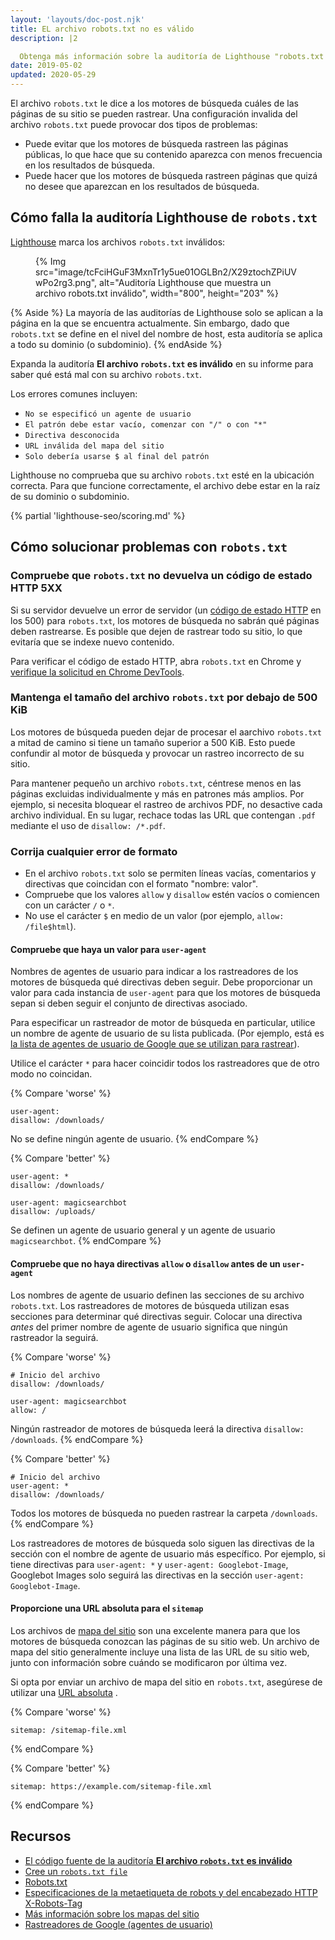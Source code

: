 ```yaml
---
layout: 'layouts/doc-post.njk'
title: EL archivo robots.txt no es válido
description: |2

  Obtenga más información sobre la auditoría de Lighthouse "robots.txt no es válido".
date: 2019-05-02
updated: 2020-05-29
---
```


El archivo `robots.txt` le dice a los motores de búsqueda cuáles de las páginas de su sitio se pueden rastrear. Una configuración invalida del archivo `robots.txt` puede provocar dos tipos de problemas:

- Puede evitar que los motores de búsqueda rastreen las páginas públicas, lo que hace que su contenido aparezca con menos frecuencia en los resultados de búsqueda.
- Puede hacer que los motores de búsqueda rastreen páginas que quizá no desee que aparezcan en los resultados de búsqueda.

## Cómo falla la auditoría Lighthouse de `robots.txt`

[Lighthouse](https://developers.google.com/web/tools/lighthouse/) marca los archivos `robots.txt` inválidos:

<figure>{% Img src="image/tcFciHGuF3MxnTr1y5ue01OGLBn2/X29ztochZPiUVwPo2rg3.png", alt="Auditoría Lighthouse que muestra un archivo robots.txt inválido", width="800", height="203" %}</figure>

{% Aside %} La mayoría de las auditorías de Lighthouse solo se aplican a la página en la que se encuentra actualmente. Sin embargo, dado que `robots.txt` se define en el nivel del nombre de host, esta auditoría se aplica a todo su dominio (o subdominio). {% endAside %}

Expanda la auditoría **El archivo `robots.txt` es inválido** en su informe para saber qué está mal con su archivo `robots.txt`.

Los errores comunes incluyen:

- `No se especificó un agente de usuario`
- `El patrón debe estar vacío, comenzar con "/" o con "*"`
- `Directiva desconocida`
- `URL inválida del mapa del sitio`
- `Solo debería usarse $ al final del patrón`

Lighthouse no comprueba que su archivo `robots.txt` esté en la ubicación correcta. Para que funcione correctamente, el archivo debe estar en la raíz de su dominio o subdominio.

{% partial 'lighthouse-seo/scoring.md' %}

## Cómo solucionar problemas con `robots.txt`

### Compruebe que `robots.txt` no devuelva un código de estado HTTP 5XX

Si su servidor devuelve un error de servidor (un [código de estado HTTP](/http-status-code) en los 500) para `robots.txt`, los motores de búsqueda no sabrán qué páginas deben rastrearse. Es posible que dejen de rastrear todo su sitio, lo que evitaría que se indexe nuevo contenido.

Para verificar el código de estado HTTP, abra `robots.txt` en Chrome y [verifique la solicitud en Chrome DevTools](https://developers.google.com/web/tools/chrome-devtools/network/reference#analyze).

### Mantenga el tamaño del archivo `robots.txt` por debajo de 500 KiB

Los motores de búsqueda pueden dejar de procesar el aarchivo `robots.txt` a mitad de camino si tiene un tamaño superior a 500 KiB. Esto puede confundir al motor de búsqueda y provocar un rastreo incorrecto de su sitio.

Para mantener pequeño un archivo `robots.txt`, céntrese menos en las páginas excluidas individualmente y más en patrones más amplios. Por ejemplo, si necesita bloquear el rastreo de archivos PDF, no desactive cada archivo individual. En su lugar, rechace todas las URL que contengan `.pdf` mediante el uso de `disallow: /*.pdf`.

### Corrija cualquier error de formato

- En el archivo `robots.txt` solo se permiten líneas vacías, comentarios y directivas que coincidan con el formato "nombre: valor".
- Compruebe que los valores `allow` y `disallow` estén vacíos o comiencen con un carácter `/` o `*`.
- No use el carácter `$` en medio de un valor (por ejemplo, `allow: /file$html`).

#### Compruebe que haya un valor para `user-agent`

Nombres de agentes de usuario para indicar a los rastreadores de los motores de búsqueda qué directivas deben seguir. Debe proporcionar un valor para cada instancia de `user-agent` para que los motores de búsqueda sepan si deben seguir el conjunto de directivas asociado.

Para especificar un rastreador de motor de búsqueda en particular, utilice un nombre de agente de usuario de su lista publicada. (Por ejemplo, está es [la lista de agentes de usuario de Google que se utilizan para rastrear](https://support.google.com/webmasters/answer/1061943)).

Utilice el carácter `*` para hacer coincidir todos los rastreadores que de otro modo no coincidan.

{% Compare 'worse' %}

```text
user-agent:
disallow: /downloads/
```

No se define ningún agente de usuario. {% endCompare %}

{% Compare 'better' %}

```text
user-agent: *
disallow: /downloads/

user-agent: magicsearchbot
disallow: /uploads/
```

Se definen un agente de usuario general y un agente de usuario `magicsearchbot`. {% endCompare %}

#### Compruebe que no haya directivas `allow` o `disallow` antes de un `user-agent`

Los nombres de agente de usuario definen las secciones de su archivo `robots.txt`. Los rastreadores de motores de búsqueda utilizan esas secciones para determinar qué directivas seguir. Colocar una directiva _antes_ del primer nombre de agente de usuario significa que ningún rastreador la seguirá.

{% Compare 'worse' %}

```text
# Inicio del archivo
disallow: /downloads/

user-agent: magicsearchbot
allow: /
```

Ningún rastreador de motores de búsqueda leerá la directiva `disallow: /downloads`. {% endCompare %}

{% Compare 'better' %}

```text
# Inicio del archivo
user-agent: *
disallow: /downloads/
```

Todos los motores de búsqueda no pueden rastrear la carpeta `/downloads`. {% endCompare %}

Los rastreadores de motores de búsqueda solo siguen las directivas de la sección con el nombre de agente de usuario más específico. Por ejemplo, si tiene directivas para `user-agent: *` y `user-agent: Googlebot-Image`, Googlebot Images solo seguirá las directivas en la sección `user-agent: Googlebot-Image`.

#### Proporcione una URL absoluta para el `sitemap`

Los archivos de [mapa del sitio](https://support.google.com/webmasters/answer/156184) son una excelente manera para que los motores de búsqueda conozcan las páginas de su sitio web. Un archivo de mapa del sitio generalmente incluye una lista de las URL de su sitio web, junto con información sobre cuándo se modificaron por última vez.

Si opta por enviar un archivo de mapa del sitio en `robots.txt`, asegúrese de utilizar una [URL absoluta](https://tools.ietf.org/html/rfc3986#page-27) .

{% Compare 'worse' %}

```text
sitemap: /sitemap-file.xml
```

{% endCompare %}

{% Compare 'better' %}

```text
sitemap: https://example.com/sitemap-file.xml
```

{% endCompare %}

## Recursos

- [El código fuente de la auditoría **El archivo `robots.txt` es inválido**](https://github.com/GoogleChrome/lighthouse/blob/master/lighthouse-core/audits/seo/robots-txt.js)
- [Cree un `robots.txt file`](https://support.google.com/webmasters/answer/6062596)
- [Robots.txt](https://moz.com/learn/seo/robotstxt)
- [Especificaciones de la metaetiqueta de robots y del encabezado HTTP X-Robots-Tag](https://developers.google.com/search/reference/robots_meta_tag)
- [Más información sobre los mapas del sitio](https://support.google.com/webmasters/answer/156184)
- [Rastreadores de Google (agentes de usuario)](https://support.google.com/webmasters/answer/1061943)
